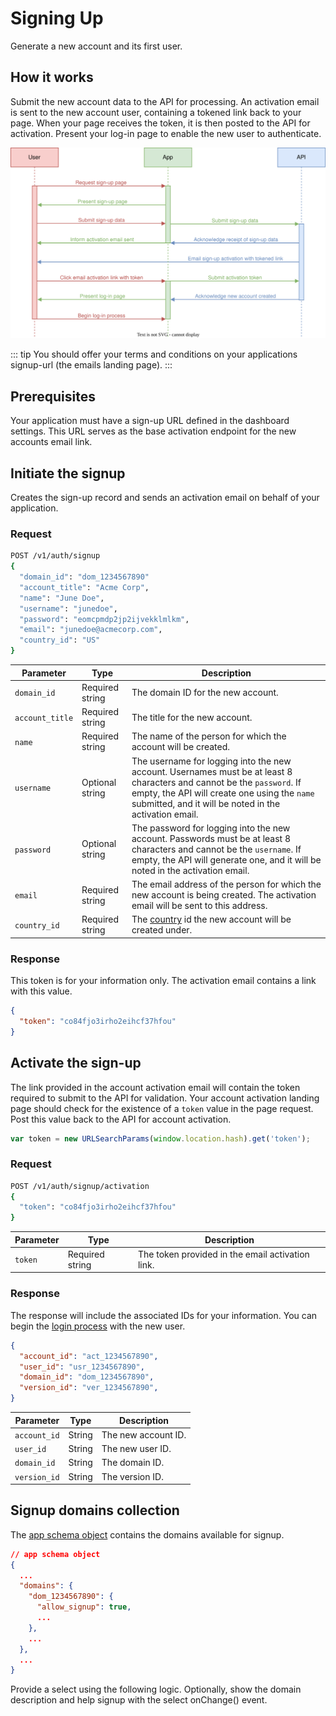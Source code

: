 # Signing Up

Generate a new account and its first user.


## How it works

Submit the new account data to the API for processing. An activation email is sent to the new account user, containing a tokened link back to your page. When your page receives the token, it is then posted to the API for activation. Present your log-in page to enable the new user to authenticate.

![Images](images/diagrams/signup.svg)


::: tip
You should offer your terms and conditions on your applications signup-url (the emails landing page). 
:::


## Prerequisites

Your application must have a sign-up URL defined in the dashboard settings. This URL serves as the base activation endpoint for the new accounts email link.


## Initiate the signup

Creates the sign-up record and sends an activation email on behalf of your application.

### Request

```sh
POST /v1/auth/signup
{
  "domain_id": "dom_1234567890"
  "account_title": "Acme Corp",
  "name": "June Doe",
  "username": "junedoe",
  "password": "eomcpmdp2jp2ijvekklmlkm",
  "email": "junedoe@acmecorp.com",
  "country_id": "US"
}
```

| Parameter | Type | Description |
| --- | --- | --- |
| `domain_id` | Required string | The domain ID for the new account. |
| `account_title` | Required string | The title for the new account. |
| `name` | Required string | The name of the person for which the account will be created. |
| `username` | Optional string | The username for logging into the new account. Usernames must be at least 8 characters and cannot be the `password`. If empty, the API will create one using the `name` submitted, and it will be noted in the activation email. |
| `password` | Optional string | The password for logging into the new account. Passwords must be at least 8 characters and cannot be the `username`. If empty, the API will generate one, and it will be noted in the activation email. |
|  `email` | Required string | The email address of the person for which the new account is being created. The activation email will be sent to this address. |
|  `country_id` | Required string | The [country](/countries) id the new account will be created under. |

### Response

This token is for your information only. The activation email contains a link with this value.

```json
{
  "token": "co84fjo3irho2eihcf37hfou"
}
```

<!--@include: includes/error-response.md-->



## Activate the sign-up

The link provided in the account activation email will contain the token required to submit to the API for validation. Your account activation landing page should check for the existence of a `token` value in the page request. Post this value back to the API for account activation.

```js
var token = new URLSearchParams(window.location.hash).get('token');
```

### Request

```sh
POST /v1/auth/signup/activation
{
  "token": "co84fjo3irho2eihcf37hfou"
}
```

| Parameter | Type | Description |
| --- | --- | --- |
| `token` | Required string | The token provided in the email activation link. |

### Response

The response will include the associated IDs for your information. You can begin the [login process](/login) with the new user.

```json
{
  "account_id": "act_1234567890",
  "user_id": "usr_1234567890",
  "domain_id": "dom_1234567890",
  "version_id": "ver_1234567890",
}
```


| Parameter | Type | Description |
| --- | --- | --- |
| `account_id` | String | The new account ID. |
| `user_id` | String | The new user ID. |
| `domain_id` | String | The domain ID. |
| `version_id` | String | The version ID. |


<!--@include: includes/error-response.md-->


## Signup domains collection

The [app schema object](/app-schemas) contains the domains available for signup.

```json
// app schema object
{
  ...
  "domains": {
    "dom_1234567890": {
      "allow_signup": true,
      ...
    },
    ...
  },
  ...
}
```

Provide a select using the following logic. Optionally, show the domain description and help signup with the select onChange() event.

<!--@include: includes/signup-domain.md-->


